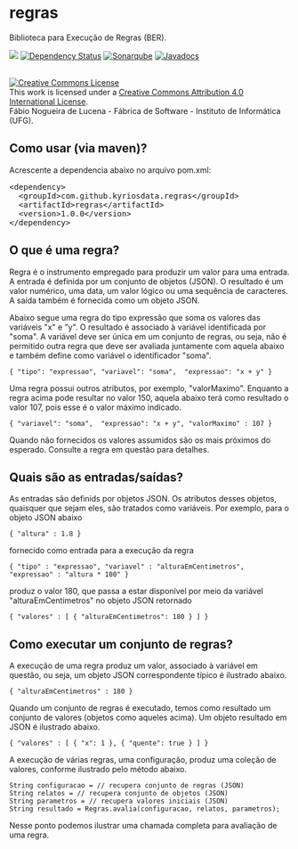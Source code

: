 # regras
Biblioteca para Execução de Regras (BER). 

[<img src="https://api.travis-ci.org/kyriosdata/saep.svg?branch=master">](https://travis-ci.org/kyriosdata/saep)
[![Dependency Status](https://www.versioneye.com/user/projects/5818f81589f0a91d55eb921c/badge.svg?style=flat-square)](https://www.versioneye.com/user/projects/5818f81589f0a91d55eb921c)
[![Sonarqube](https://sonarqube.com/api/badges/gate?key=com.github.kyriosdata.regras:regras)](https://sonarqube.com/dashboard/index?id=com.github.kyriosdata.regras%3Aregras)
[![Javadocs](http://javadoc.io/badge/com.github.kyriosdata.regras/regras.svg)](http://javadoc.io/doc/com.github.kyriosdata.regras/regras)

<br />
<a rel="license" href="http://creativecommons.org/licenses/by/4.0/">
<img alt="Creative Commons License" style="border-width:0"
 src="https://i.creativecommons.org/l/by/4.0/88x31.png" /></a>
 <br />This work is licensed under a <a rel="license" 
 href="http://creativecommons.org/licenses/by/4.0/">Creative Commons 
 Attribution 4.0 International License</a>. 
 <br />Fábio Nogueira de Lucena - Fábrica de Software - 
 Instituto de Informática (UFG).

## Como usar (via maven)?

Acrescente a dependencia abaixo no arquivo pom.xml:

<pre>
&lt;dependency&gt;
  &lt;groupId&gt;com.github.kyriosdata.regras&lt;/groupId&gt;
  &lt;artifactId&gt;regras&lt;/artifactId&gt;
  &lt;version&gt;1.0.0&lt;/version&gt;
&lt;/dependency&gt;
</pre>

## O que é uma regra?
Regra é o instrumento empregado para produzir um valor para uma
entrada. A entrada é definida por um conjunto de objetos (JSON). O 
resultado é um valor numérico, uma data, um valor lógico ou uma 
sequência de caracteres. A saída também é fornecida como um objeto
JSON.

Abaixo segue uma regra do tipo expressão que soma os valores das 
variáveis "x" e "y". O resultado é associado à variável identificada 
por "soma". A variável deve ser única em um conjunto de regras, 
ou seja, não é permitido outra regra que deve ser avaliada juntamente 
com aquela abaixo e também define como variável o identificador 
"soma".

`{ "tipo": "expressao", "variavel": "soma", 
   "expressao": "x + y" }`
   
Uma regra possui outros atributos, por exemplo, "valorMaximo". 
Enquanto a regra acima pode resultar no valor 150, aquela abaixo 
terá como resultado o valor 107, pois esse é o valor
máximo indicado.

`{ "variavel": "soma", 
   "expressao": "x + y",
    "valorMaximo" : 107 }`
    
Quando não fornecidos os valores assumidos são os mais próximos do
esperado. Consulte a regra em questão para detalhes.

## Quais são as entradas/saídas?
As entradas são definids por objetos JSON. Os atributos desses
objetos, quaisquer que sejam eles, são tratados como variáveis. 
Por exemplo, para o objeto JSON abaixo

`{ "altura" : 1.8 }`

fornecido como entrada para a execução da regra 

`{ "tipo" : "expressao", "variavel" : "alturaEmCentimetros", "expressao" : "altura * 100" }`

produz o valor 180, que passa a estar disponível por meio da 
variável "alturaEmCentimetros" no objeto JSON retornado

`{ "valores" : [ { "alturaEmCentimetros": 180 } ] }`
    
## Como executar um conjunto de regras?

A execução de uma regra produz um valor, associado à variável em 
questão, ou seja, um objeto JSON correspondente típico é 
ilustrado abaixo.

`{ "alturaEmCentimetros" : 180 }`

Quando um conjunto de regras é executado, temos como resultado
um conjunto de valores (objetos como aqueles acima). Um objeto 
resultado em JSON é ilustrado abaixo.

`{ "valores" : [ { "x": 1 }, { "quente": true } ] }`
 
A execução de várias regras, uma configuração, produz uma
coleção de valores, conforme ilustrado pelo método abaixo. 

```
String configuracao = // recupera conjunto de regras (JSON)
String relatos = // recupera conjunto de objetos (JSON)
String parametros = // recupera valores iniciais (JSON)
String resultado = Regras.avalia(configuracao, relatos, parametros);
```

Nesse ponto podemos ilustrar uma chamada completa para avaliação de
uma regra. 

